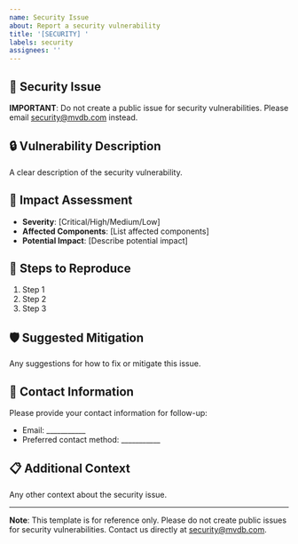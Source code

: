 ```yaml
---
name: Security Issue
about: Report a security vulnerability
title: '[SECURITY] '
labels: security
assignees: ''
---
```


## 🚨 Security Issue
**IMPORTANT**: Do not create a public issue for security vulnerabilities. Please email security@mvdb.com instead.

## 🔒 Vulnerability Description
A clear description of the security vulnerability.

## 🎯 Impact Assessment
- **Severity**: [Critical/High/Medium/Low]
- **Affected Components**: [List affected components]
- **Potential Impact**: [Describe potential impact]

## 🔄 Steps to Reproduce
1. Step 1
2. Step 2
3. Step 3

## 🛡️ Suggested Mitigation
Any suggestions for how to fix or mitigate this issue.

## 📧 Contact Information
Please provide your contact information for follow-up:
- Email: ___________
- Preferred contact method: ___________

## 📋 Additional Context
Any other context about the security issue.

---

**Note**: This template is for reference only. Please do not create public issues for security vulnerabilities. Contact us directly at security@mvdb.com.
